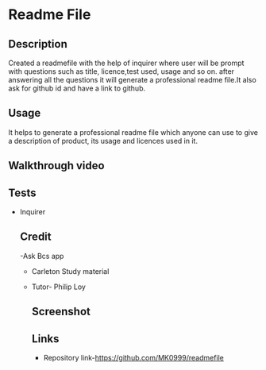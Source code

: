 # Readme File

## Description
Created a readmefile with the help of inquirer where user will be prompt with questions such as title, licence,test used, usage and so on. after answering all the questions it will generate a professional readme file.It also ask for github id and have a link to github.

## Usage
It helps to generate a professional readme file which anyone can use to give a description of product, its usage and licences used in it.
## Walkthrough video
## Tests
- Inquirer
  ## Credit
  -Ask Bcs app
  - Carleton Study material
  - Tutor- Philip Loy
    ## Screenshot

    ## Links
    - Repository link-https://github.com/MK0999/readmefile
  
  
